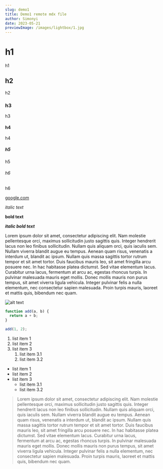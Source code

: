 ```yaml
---
slug: demo1
title: Demo1 remote mdx file
author: Simonyi
date: 2023-05-21
previewImage: /images/lightbox/1.jpg
---
```


# h1

h1

## h2

h2

### h3

h3

#### h4

h4

##### h5

h5

###### h6

h6

[google.com](https://google.com)

_italic text_

**bold text**

**_italic bold text_**

Lorem ipsum dolor sit amet, consectetur adipiscing elit. Nam molestie pellentesque orci, maximus sollicitudin justo sagittis quis. Integer hendrerit lacus non leo finibus sollicitudin. Nullam quis aliquam orci, quis iaculis sem. Nullam viverra blandit augue eu tempus. Aenean quam risus, venenatis a interdum ut, blandit ac ipsum. Nullam quis massa sagittis tortor rutrum tempor et sit amet tortor. Duis faucibus mauris leo, sit amet fringilla arcu posuere nec. In hac habitasse platea dictumst. Sed vitae elementum lacus. Curabitur urna lacus, fermentum at arcu ac, egestas rhoncus turpis. In pulvinar malesuada mauris eget mollis. Donec mollis mauris non purus tempus, sit amet viverra ligula vehicula. Integer pulvinar felis a nulla elementum, nec consectetur sapien malesuada. Proin turpis mauris, laoreet et mattis quis, bibendum nec quam.

![alt text](/images/cover.png)

```javascript
function add(a, b) {
  return a + b;
}

add(1, 2);
```

1. list item 1
1. list item 2
1. list item 3
   1. list item 3.1
   1. list item 3.2

- list item 1
- list item 2
- list item 3
  - list item 3.1
  - list item 3.2

> Lorem ipsum dolor sit amet, consectetur adipiscing elit. Nam molestie pellentesque orci, maximus sollicitudin justo sagittis quis. Integer hendrerit lacus non leo finibus sollicitudin. Nullam quis aliquam orci, quis iaculis sem. Nullam viverra blandit augue eu tempus. Aenean quam risus, venenatis a interdum ut, blandit ac ipsum. Nullam quis massa sagittis tortor rutrum tempor et sit amet tortor. Duis faucibus mauris leo, sit amet fringilla arcu posuere nec. In hac habitasse platea dictumst. Sed vitae elementum lacus. Curabitur urna lacus, fermentum at arcu ac, egestas rhoncus turpis. In pulvinar malesuada mauris eget mollis. Donec mollis mauris non purus tempus, sit amet viverra ligula vehicula. Integer pulvinar felis a nulla elementum, nec consectetur sapien malesuada. Proin turpis mauris, laoreet et mattis quis, bibendum nec quam.
